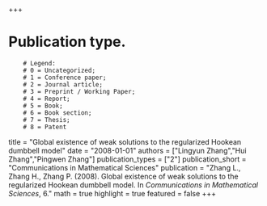 +++
# Publication type.
        # Legend: 
        # 0 = Uncategorized; 
        # 1 = Conference paper; 
        # 2 = Journal article;
        # 3 = Preprint / Working Paper; 
        # 4 = Report; 
        # 5 = Book; 
        # 6 = Book section;
        # 7 = Thesis; 
        # 8 = Patent
title = "Global existence of weak solutions to the regularized Hookean dumbbell model"
date = "2008-01-01"
authors = ["Lingyun Zhang","Hui Zhang","Pingwen Zhang"]
publication_types = ["2"]
publication_short = "Communications in Mathematical Sciences"
publication = "Zhang L., Zhang H., Zhang P. (2008). Global existence of weak solutions to the regularized Hookean dumbbell model. In _Communications in Mathematical Sciences_, 6."
math = true
highlight = true
featured = false
+++
